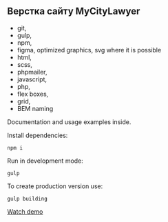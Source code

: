 ## Верстка сайту MyCityLawyer

- git,
- gulp,
- npm,
- figma, optimized graphics, svg where it is possible
- html,
- scss,
- phpmailer,
- javascript,
- php,
- flex boxes,
- grid,
- BEM naming

Documentation and usage examples inside.

Install dependencies:
```
npm i
```

Run in development mode:
```
gulp
```

To create production version use:
```
gulp building
```

[Watch demo](https://bogdanpavliv.github.io/my-city-lawyer/)